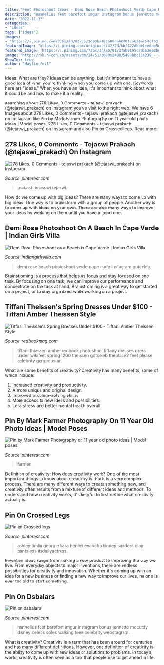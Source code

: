```yaml
---
title: "Feet Photoshoot Ideas - Demi Rose Beach Photoshoot Verde Cape Nude Instagram Gotceleb"
description: "Hannelius feet barefoot imgur instagram bonus jennette mccurdy disney celebs soles walking teen celebrity webstagram"
date: "2022-11-12"
categories:
- "ideas"
tags: ["ideas"]
images:
- "https://i.pinimg.com/736x/2d/93/ba/2d93ba382a05dabb40fcab26e754cfb2.jpg"
featuredImage: "https://i.pinimg.com/originals/42/2d/bb/422dbbe1eedae5de943272097a7cf9cd.jpg"
featured_image: "https://i.pinimg.com/736x/3f/ab/91/3fab9195c7d563ee2bdf6e79c960f799--g-hannelius-celebs.jpg"
image: "http://rbk.h-cdn.co/assets/cm/14/51/1600x2400/5490bbc11a239_-_rbk-tiffani-theissan-0513-2-s2.jpg"
ShowToc: true
author: "Haylie Feil"
---
```



Ideas: What are they?
Ideas can be anything, but it's important to have a good idea of what you're thinking when you come up with one. Keywords here are "ideas." When you have an idea, it's important to think about what it could be and how to make it a reality.

	

		
searching about 278 Likes, 0 Comments - tejaswi prakach (@tejaswi_prakach) on Instagram you've visit to the right web. We have 6 Images about 278 Likes, 0 Comments - tejaswi prakach (@tejaswi_prakach) on Instagram like Pin by Mark Farmer Photography on 11 year old photo ideas | Model poses, 278 Likes, 0 Comments - tejaswi prakach (@tejaswi_prakach) on Instagram and also Pin on Crossed legs. Read more:
		
    
## 278 Likes, 0 Comments - Tejaswi Prakach (@tejaswi_prakach) On Instagram

<img loading=lazy src="https://i.pinimg.com/736x/2d/93/ba/2d93ba382a05dabb40fcab26e754cfb2.jpg" onerror="this.onerror=null;this.src='https://tse1.mm.bing.net/th?id=OIP.MWBFnx-SO2U5ztIHT1QaOQHaJQ&amp;pid=15.1';" alt="278 Likes, 0 Comments - tejaswi prakach (@tejaswi_prakach) on Instagram">

_Source: pinterest.com_

>prakash tejasswi tejaswi. 

	

How do we come up with big ideas?
There are many ways to come up with big ideas. One way is to brainstorm with a group of people. Another way is to come up with ideas on your own. There are also many ways to improve your ideas by working on them until you have a good one.

    
## Demi Rose Photoshoot On A Beach In Cape Verde | Indian Girls Villa

<img loading=lazy src="https://lh6.googleusercontent.com/proxy/kuXls0bkBQ03Byf8diEI3cJHKbAc9Qs5PWk01ih0NTpZSMpnjqXGlg3PeBA3F7_zu1Id3hNRDWCp5RaylKE0lYhGPUWWVLxLD5Qhjmaidfz69DKtJKFWda1Ceoq7ObUBadjYK0G_KDJCMPN2rEetfjd4yGqMZE2EoqE5J21v0rcRvVqRLNTWm6VXyTBC788VEWFZ-uf5bMmD39Wz=s0-d" onerror="this.onerror=null;this.src='https://tse2.mm.bing.net/th?id=OIP.TYyc7v5nfLTgcmtEsJMolwHaMK&amp;pid=15.1';" alt="Demi Rose Photoshoot on a Beach in Cape Verde | Indian Girls Villa">

_Source: indiangirlsvilla.com_

>demi rose beach photoshoot verde cape nude instagram gotceleb. 

	

Brainstroming is a process that helps us focus and stay focused on one task. By focusing on one task, we can improve our performance and concentrate on the task at hand. Brainstroming is a great way to get started on a project, or to stay organized while working on a project.

    
## Tiffani Theissen&#039;s Spring Dresses Under $100 - Tiffani Amber Theissen Style

<img loading=lazy src="http://rbk.h-cdn.co/assets/cm/14/51/1600x2400/5490bbc11a239_-_rbk-tiffani-theissan-0513-2-s2.jpg" onerror="this.onerror=null;this.src='https://tse4.mm.bing.net/th?id=OIP.uROoaAteobr4Y-ZQrmEhSgHaLH&amp;pid=15.1';" alt="Tiffani Theissen&#039;s Spring Dresses Under $100 - Tiffani Amber Theissen Style">

_Source: redbookmag.com_

>tiffani thiessen amber redbook photoshoot tiffany dresses dress under wikifeet spring 1200 theissen gotceleb theplace2 feet please celebrity gorgeous ari. 

	

What are some benefits of creativity?
Creativity has many benefits, some of which include: 
1. Increased creativity and productivity.
2. A more unique and original design.
3. Improved problem-solving skills.
4. More access to new ideas and possibilities. 
5. Less stress and better mental health overall.

    
## Pin By Mark Farmer Photography On 11 Year Old Photo Ideas | Model Poses

<img loading=lazy src="https://i.pinimg.com/originals/42/2d/bb/422dbbe1eedae5de943272097a7cf9cd.jpg" onerror="this.onerror=null;this.src='https://tse4.mm.bing.net/th?id=OIP.eeLjJyLmHqpl7MWo6x2Q1wHaLh&amp;pid=15.1';" alt="Pin by Mark Farmer Photography on 11 year old photo ideas | Model poses">

_Source: pinterest.com_

>farmer. 

	

Definition of creativity: How does creativity work?
One of the most important things to know about creativity is that it is a very complex process. There are many different ways to create something new, and creativity often results from a mixture of different ideas and methods. To understand how creativity works, it's helpful to first define what creativity actually is.

    
## Pin On Crossed Legs

<img loading=lazy src="https://i.pinimg.com/736x/46/8a/01/468a01a185a4f1f21f62f56dbb4d3012.jpg" onerror="this.onerror=null;this.src='https://tse2.mm.bing.net/th?id=OIP.l4fpg-RQ6ziDpkfZeNcAJQHaLG&amp;pid=15.1';" alt="Pin on Crossed legs">

_Source: pinterest.com_

>ashley timlin georgie kara henley evancho kinney sanders olay pantsless itsdailyactress. 

	

Invention ideas range from making a new product to improving the way we live. From everyday objects to major inventions, there are endless possibilities for creativity and innovation. Whether it's coming up with an idea for a new business or finding a new way to improve our lives, no one is ever too old to start something.

    
## Pin On Dsbalars

<img loading=lazy src="https://i.pinimg.com/736x/3f/ab/91/3fab9195c7d563ee2bdf6e79c960f799--g-hannelius-celebs.jpg" onerror="this.onerror=null;this.src='https://tse3.mm.bing.net/th?id=OIP.1vOuicK1_LeLLiYCwzvMvwHaHa&amp;pid=15.1';" alt="Pin on dsbalars">

_Source: pinterest.com_

>hannelius feet barefoot imgur instagram bonus jennette mccurdy disney celebs soles walking teen celebrity webstagram. 

	

What is creativity?
Creativity is a term that has been around for centuries and has many different definitions. However, one definition of creativity is the ability to come up with new ideas or solutions to problems. In today’s world, creativity is often seen as a tool that people use to get ahead in life.

